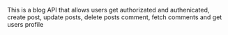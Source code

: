 This is a blog API that allows users get authorizated and authenicated, create post, update posts, delete posts comment, fetch comments and get users profile
